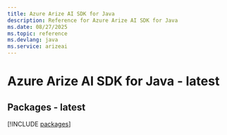```yaml
---
title: Azure Arize AI SDK for Java
description: Reference for Azure Arize AI SDK for Java
ms.date: 08/27/2025
ms.topic: reference
ms.devlang: java
ms.service: arizeai
---
```

# Azure Arize AI SDK for Java - latest
## Packages - latest
[!INCLUDE [packages](arize-ai-index.md)]